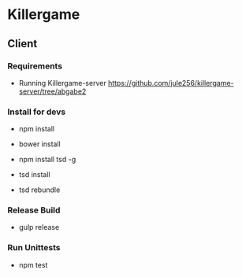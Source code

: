 # Killergame 
## Client

### Requirements
- Running Killergame-server https://github.com/jule256/killergame-server/tree/abgabe2

### Install for devs

- npm install
- bower install

- npm install tsd -g
- tsd install
- tsd rebundle

### Release Build
- gulp release

### Run Unittests
- npm test